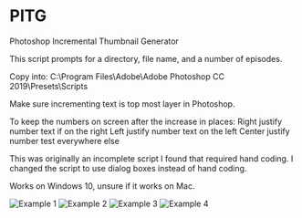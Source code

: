 # PITG
Photoshop Incremental Thumbnail Generator

This script prompts for a directory, file name, and a number of episodes.

Copy into:
C:\Program Files\Adobe\Adobe Photoshop CC 2019\Presets\Scripts

Make sure incrementing text is top most layer in Photoshop.

To keep the numbers on screen after the increase in places:
Right justify number text if on the right
Left justify number text on the left
Center justify number test everywhere else

This was originally an incomplete script I found that required hand coding. I changed the script to use dialog boxes instead of hand coding.

Works on Windows 10, unsure if it works on Mac.

![Example 1](https://raw.githubusercontent.com/kboruff/PITG/master/GameTitle_1.jpg)
![Example 2](https://raw.githubusercontent.com/kboruff/PITG/master/GameTitle_257.jpg)
![Example 3](https://raw.githubusercontent.com/kboruff/PITG/master/GameTitle_501.jpg)
![Example 4](https://raw.githubusercontent.com/kboruff/PITG/master/GameTitle_1000.jpg)
